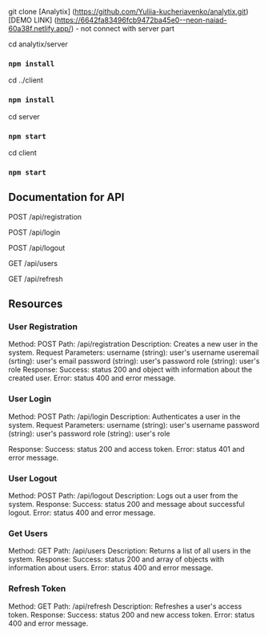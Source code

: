 git clone [Analytix] (https://github.com/Yuliia-kucheriavenko/analytix.git)
[DEMO LINK] (https://6642fa83496fcb9472ba45e0--neon-naiad-60a38f.netlify.app/) - not connect with server part

cd analytix/server
### `npm install`

cd ../client
### `npm install`

cd server
### `npm start`


cd client
### `npm start`

## Documentation for API

POST /api/registration

POST /api/login

POST /api/logout

GET /api/users

GET /api/refresh

## Resources


### User Registration
Method: POST
Path: /api/registration
Description: Creates a new user in the system.
Request Parameters:
username (string): user's username
useremail (srting): user's email
password (string): user's password
role (string): user's role
Response:
Success: status 200 and object with information about the created user.
Error: status 400 and error message.


 ### User Login
Method: POST
Path: /api/login
Description: Authenticates a user in the system.
Request Parameters:
username (string): user's username
password (string): user's password
role (string): user's role

Response:
Success: status 200 and access token.
Error: status 401 and error message.


### User Logout
Method: POST
Path: /api/logout
Description: Logs out a user from the system.
Response:
Success: status 200 and message about successful logout.
Error: status 400 and error message.


### Get Users
Method: GET
Path: /api/users
Description: Returns a list of all users in the system.
Response:
Success: status 200 and array of objects with information about users.
Error: status 400 and error message.


### Refresh Token
Method: GET
Path: /api/refresh
Description: Refreshes a user's access token.
Response:
Success: status 200 and new access token.
Error: status 400 and error message.